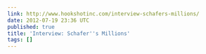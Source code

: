 ```yaml
---
link: http://www.hookshotinc.com/interview-schafers-millions/
date: 2012-07-19 23:36 UTC
published: true
title: 'Interview: Schafer''s Millions'
tags: []
---
```



